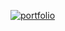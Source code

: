 
[![portfolio](https://github-readme-stats.vercel.app/api/pin/?username=chyateeswar4&repo=portfolio&theme=tokyonight)](https://github.com/chyateeswar4/portfolio)
